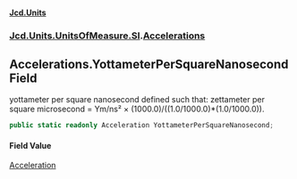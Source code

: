 #### [Jcd.Units](index.md 'index')
### [Jcd.Units.UnitsOfMeasure.SI](Jcd.Units.UnitsOfMeasure.SI.md 'Jcd.Units.UnitsOfMeasure.SI').[Accelerations](Accelerations.md 'Jcd.Units.UnitsOfMeasure.SI.Accelerations')

## Accelerations.YottameterPerSquareNanosecond Field

yottameter per square nanosecond defined such that: zettameter per square microsecond = Ym/ns² ×
(1000.0)/((1.0/1000.0)*(1.0/1000.0)).

```csharp
public static readonly Acceleration YottameterPerSquareNanosecond;
```

#### Field Value
[Acceleration](Acceleration.md 'Jcd.Units.UnitTypes.Acceleration')
